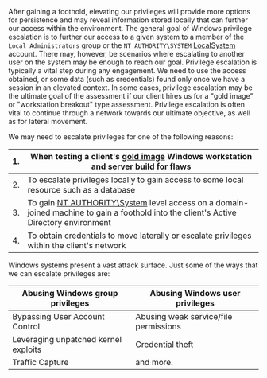 After gaining a foothold, elevating our privileges will provide more options for persistence and may reveal information stored locally that can further our access within the environment. The general goal of Windows privilege escalation is to further our access to a given system to a member of the `Local Administrators` group or the `NT AUTHORITY\SYSTEM` [LocalSystem](https://docs.microsoft.com/en-us/windows/win32/services/localsystem-account) account. There may, however, be scenarios where escalating to another user on the system may be enough to reach our goal. Privilege escalation is typically a vital step during any engagement. We need to use the access obtained, or some data (such as credentials) found only once we have a session in an elevated context. In some cases, privilege escalation may be the ultimate goal of the assessment if our client hires us for a "gold image" or "workstation breakout" type assessment. Privilege escalation is often vital to continue through a network towards our ultimate objective, as well as for lateral movement.

We may need to escalate privileges for one of the following reasons:

| 1.  | When testing a client's [gold image](https://www.techopedia.com/definition/29456/golden-image) Windows workstation and server build for flaws                                                                        |
| --- | -------------------------------------------------------------------------------------------------------------------------------------------------------------------------------------------------------------------- |
| 2.  | To escalate privileges locally to gain access to some local resource such as a database                                                                                                                              |
| 3.  | To gain [NT AUTHORITY\System](https://docs.microsoft.com/en-us/windows/win32/services/localsystem-account) level access on a domain-joined machine to gain a foothold into the client's Active Directory environment |
| 4.  | To obtain credentials to move laterally or escalate privileges within the client's network                                                                                                                           |
Windows systems present a vast attack surface. Just some of the ways that we can escalate privileges are:

| Abusing Windows group privileges     | Abusing Windows user privileges       |
| ------------------------------------ | ------------------------------------- |
| Bypassing User Account Control       | Abusing weak service/file permissions |
| Leveraging unpatched kernel exploits | Credential theft                      |
| Traffic Capture                      | and more.                             |
